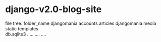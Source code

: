 # django-v2.0-blog-site


file tree:
	folder_name
		djangomania
			accounts
			articles
			djangomania
			media
			static
			templates	
			db.sqlite3
			.....
			....
			....